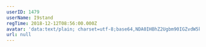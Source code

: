 ```yaml
---
userID: 1479
userName: I9stand
regTime: 2018-12-12T08:56:00.000Z
avatar: 'data:text/plain; charset=utf-8;base64,NDA0IHBhZ2Ugbm90IGZvdW5kCg=='
url: null
---
```



